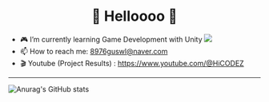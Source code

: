 <h1 align="center"> 👾 Helloooo 👾 </h1>


- 🎮 I’m currently learning Game Development with Unity  <img src="https://img.shields.io/badge/unity-000000?style=flat&logo=Unity&logoColor=FFFFFF"/>
- 📫 How to reach me: 8976guswl@naver.com 
- 🎬 Youtube (Project Results) : https://www.youtube.com/@HiCODEZ


---

![Anurag's GitHub stats](https://github-readme-stats.vercel.app/api?username=szlovelee&show_icons=true&theme=radical)
